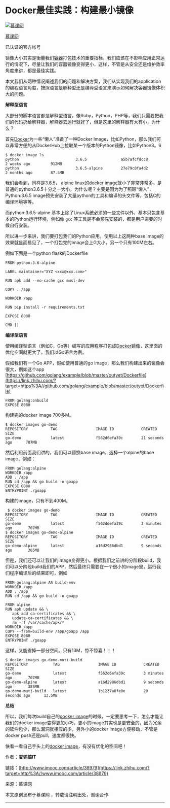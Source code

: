 # Docker最佳实践：构建最小镜像

[![慕课网](https://pic3.zhimg.com/v2-82cf4855d8f253f6bbf8f6e638a8bfb1_xs.jpg)](https://www.zhihu.com/org/mu-ke-wang-14)

[慕课网](https://www.zhihu.com/org/mu-ke-wang-14)



已认证的官方帐号



镜像大小其实是衡量我们[容器](https://link.zhihu.com/?target=https%3A//coding.imooc.com/class/189.html%3Fmc_marking%3D7703b236bc3f11dd18ecca05d02753fb%26mc_channel%3Dzh)打包技术的重要指标，我们应该在不影响应用正常运行的情况下，尽量让我们的容器镜像变得更小，这样，不管是从安全还是维护效率角度来讲，都是最佳实践。



本文我们从两种情况阐述我们的问题和解决方案，我们从实现我们的application的编程语言角度，按照语言是解释型还是编译型语言来演示如何解决容器镜像体积大的问题。



**解释型语言**



大部分的脚本语言都是解释型语言，像Ruby，Python，PHP等，我们只需要把我们的代码扔给解释器，解释器去运行就好了，但是这里的解释器有大有小，为什么？



首先[Docker](https://link.zhihu.com/?target=https%3A//coding.imooc.com/class/189.html%3Fmc_marking%3D7703b236bc3f11dd18ecca05d02753fb%26mc_channel%3Dzh)为一些“懒人”准备了一种Docker Image，比如Python，那么我们可以非常方便的从DockerHub上拉取某一个版本的Python镜像，比如Python3。6

```text
$ docker image ls
python                         3.6.5               a5b7afcfdcc8        2 weeks ago         912MB
python                         3.6.5-alpine        27e79c0fa4d2        2 months ago        87.4MB
```



我们会看到，同样是3.6.5，  alpine linux的docker  image就小了非常非常多，是普通的python3.6.5十分之一大小，为什么呢？主要是因为为了照顾“懒人”，Python:3.6.5  image预先安装了大量python的工具和编译的头文件等，包括C的编译环境等等。



而python:3.6.5-alpine 基本上除了Linux系统必须的一些文件以外，基本只包含基本的Python运行环境，例如像 `gcc` 等工具是不会预先安装的，都是用户需要的时候自行安装。



所以进一步来讲，我们要打包我们的Python应用，使用以上这两种base image的效果就显而易见了，一个打包完的image会上G大小，另一个只有100M左右。



例如下面是一个python flask的Dockerfile

```text
FROM python:3.6-alpine

LABEL maintainer="XYZ <xxx@xxx.com>"

RUN apk add --no-cache gcc musl-dev

COPY . /app

WORKDIR /app

RUN pip install -r requirements.txt

EXPOSE 8000

CMD []
```



**编译型语言**



使用编译型语言（例如C，Go等）编写的应用程序打包成[Docker镜像](https://link.zhihu.com/?target=https%3A//coding.imooc.com/class/189.html%3Fmc_marking%3D7703b236bc3f11dd18ecca05d02753fb%26mc_channel%3Dzh)，这里面的优化空间就更大了，我们以Go语言为例。



假如我们有一个Go APP，假如使用普通的go image，那么我们构建出来的镜像会很大，例如这个app [https://github.com/golang/example/blob/master/outyet/Dockerfile](https://link.zhihu.com/?target=https%3A//github.com/golang/example/blob/master/outyet/Dockerfile)

```text
FROM golang:onbuild
EXPOSE 8080
```



构建完的docker image 700多M。

```text
$ docker images go-demo
REPOSITORY          TAG                 IMAGE ID            CREATED             SIZE
go-demo             latest              f562d6efa39c        21 seconds ago      707MB
```



然后利用前面我们讲的，我们可以替换base image，选择一个alpine的base image，例如：

```text
FROM golang:alpine
WORKDIR /app
ADD . /app
RUN cd /app && go build -o goapp
EXPOSE 8080
ENTRYPOINT ./goapp
```



构建的image，只有不到400M。

```text
 $ docker images go-demo
REPOSITORY          TAG                 IMAGE ID            CREATED             SIZE
go-demo             latest              f562d6efa39c        3 minutes ago       707MB
$ docker images go-demo-alpine
REPOSITORY          TAG                 IMAGE ID            CREATED             SIZE
go-demo-alpine      latest              a16d2986dbd1        9 seconds ago       385MB
```



但是，我们还可以让我们的image变得更小。根据我们之前讲的分阶段build，我们可以分阶段build我们的APP，然后最终只需要在一个很小的image里，运行我们程序编译后的结果即可，例如

```text
FROM golang:alpine AS build-env
WORKDIR /app
ADD . /app
RUN cd /app && go build -o goapp

FROM alpine
RUN apk update && \
   apk add ca-certificates && \
   update-ca-certificates && \
   rm -rf /var/cache/apk/*
WORKDIR /app
COPY --from=build-env /app/goapp /app
EXPOSE 8080
ENTRYPOINT ./goapp
```



这样，又能省掉一部分空间。只有13M，惊不惊喜！！！

```text
$ docker images go-demo-muti-build
REPOSITORY           TAG                 IMAGE ID            CREATED             SIZE
go-demo              latest              f562d6efa39c        3 minutes ago       707MB
go-demo-alpine       latest              a16d2986dbd1        9 seconds ago       385MB
go-demo-muti-build   latest              1b1237a8fe0e        20 seconds ago      13.5MB
```



**总结**



所以，我们每次build自己的[docker image](https://link.zhihu.com/?target=https%3A//coding.imooc.com/class/189.html%3Fmc_marking%3D7703b236bc3f11dd18ecca05d02753fb%26mc_channel%3Dzh)的时候，一定要思考一下，怎么才能让我们的docker image变得更加小巧，更小的image其实也是更安全的，因为冗余的软件包少，那么漏洞就相应的少，另外小的docker image方便移动，不管是docker push还是pull，速度都很快。



快看一看自己手头上的[docker image](https://link.zhihu.com/?target=https%3A//coding.imooc.com/class/189.html%3Fmc_marking%3D7703b236bc3f11dd18ecca05d02753fb%26mc_channel%3Dzh)，有没有优化的空间吧！



作者：**麦兜搞IT**

链接：[http://www.imooc.com/article/38979](https://link.zhihu.com/?target=http%3A//www.imooc.com/article/38979)

来源：慕课网

本文原创发布于慕课网 ，转载请注明出处，谢谢合作

------